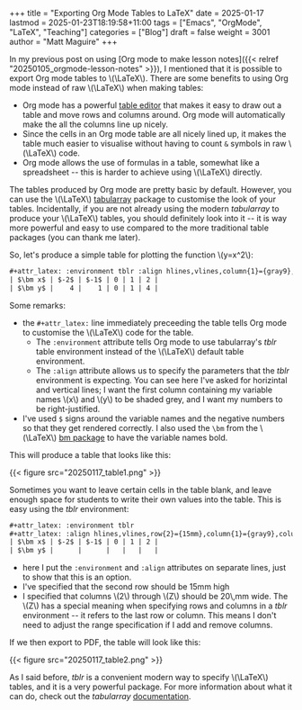 +++
title = "Exporting Org Mode Tables to LaTeX"
date = 2025-01-17
lastmod = 2025-01-23T18:19:58+11:00
tags = ["Emacs", "OrgMode", "LaTeX", "Teaching"]
categories = ["Blog"]
draft = false
weight = 3001
author = "Matt Maguire"
+++

In my previous post on using [Org mode to make lesson notes]({{< relref "20250105_orgmode-lesson-notes" >}}), I mentioned that it is possible to export Org mode tables to \\(\LaTeX\\). There are some benefits to using Org mode instead of raw \\(\LaTeX\\) when making tables:

-   Org mode has a powerful [table editor](https://orgmode.org/manual/Built_002din-Table-Editor.html) that makes it easy to draw out a table and move rows and columns around. Org mode will automatically make the all the columns line up nicely.
-   Since the cells in an Org mode table are all nicely lined up, it makes the table much easier to visualise without having to count `&` symbols in raw \\(\LaTeX\\) code.
-   Org mode allows the use of formulas in a table, somewhat like a spreadsheet -- this is harder to achieve using \\(\LaTeX\\) directly.

The tables produced by Org mode are pretty basic by default. However, you can use the \\(\LaTeX\\) [tabularray](https://ctan.org/pkg/tabularray) package to customise the look of your tables. Incidentally, if you are not already using the modern _tabularray_ to produce your \\(\LaTeX\\) tables, you should definitely look into it -- it is way more powerful and easy to use compared to the more traditional table packages (you can thank me later).

So, let's produce a simple table for plotting the function \\(y=x^2\\):

```org
#+attr_latex: :environment tblr :align hlines,vlines,column{1}={gray9},column{2-Z}={r}
| $\bm x$ | $-2$ | $-1$ | 0 | 1 | 2 |
| $\bm y$ |    4 |    1 | 0 | 1 | 4 |
```

Some remarks:

-   the `#+attr_latex:` line immediately preceeding the table tells Org mode to customise the \\(\LaTeX\\) code for the table.
    -   The `:environment` attribute tells Org mode to use tabularray's _tblr_ table environment instead of the \\(\LaTeX\\) default table environment.
    -   The `:align` attribute allows us to specify the parameters that the _tblr_ environment is expecting. You can see here I've asked for horizintal and vertical lines; I want the first column containing my variable names \\(x\\) and \\(y\\) to be shaded grey, and I want my numbers to be right-justified.
-   I've used `$` signs around the variable names and the negative numbers so that they get rendered correctly. I also used the `\bm` from the \\(\LaTeX\\) [bm package](https://ctan.org/pkg/bm) to have the variable names bold.

This will produce a table that looks like this:

{{< figure src="20250117_table1.png" >}}

Sometimes you want to leave certain cells in the table blank, and leave enough space for students to write their own values into the table. This is easy using the _tblr_ environment:

```org
#+attr_latex: :environment tblr
#+attr_latex: :align hlines,vlines,row{2}={15mm},column{1}={gray9},column{2-Z}={20mm,c}
| $\bm x$ | $-2$ | $-1$ | 0 | 1 | 2 |
| $\bm y$ |      |      |   |   |   |
```

-   here I put the `:environment` and `:align` attributes on separate lines, just to show that this is an option.
-   I've specified that the second row should be 15mm high
-   I specified that columns \\(2\\) through \\(Z\\) should be $20$\\,mm wide. The \\(Z\\) has a special meaning when specifying rows and columns in a _tblr_ environment -- it refers to the last row or column. This means I don't need to adjust the range specification if I add and remove columns.

If we then export to PDF, the table will look like this:

{{< figure src="20250117_table2.png" >}}

As I said before, _tblr_ is a convenient modern way to specify \\(\LaTeX\\) tables, and it is a very powerful package. For more information about what it can do, check out the _tabularray_ [documentation](https://mirror.aarnet.edu.au/pub/CTAN/macros/latex/contrib/tabularray/tabularray.pdf).
